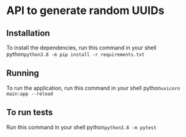 # API to generate random UUIDs

## Installation
To install the dependencies, run this command in your shell
python`
python3.8 -m pip install -r requirements.txt
`

## Running
To run the application, run this command in your shell
python`
uvicorn main:app --reload
`

## To run tests
Run this command in your shell
python`
python3.8 -m pytest
`
